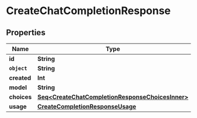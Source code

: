 

# CreateChatCompletionResponse


## Properties

Name | Type | Description | Notes
------------ | ------------- | ------------- | -------------
**id** | **String** |  | 
**`object`** | **String** |  | 
**created** | **Int** |  | 
**model** | **String** |  | 
**choices** | [**Seq&lt;CreateChatCompletionResponseChoicesInner&gt;**](CreateChatCompletionResponseChoicesInner.md) |  | 
**usage** | [**CreateCompletionResponseUsage**](CreateCompletionResponseUsage.md) |  |  [optional]



